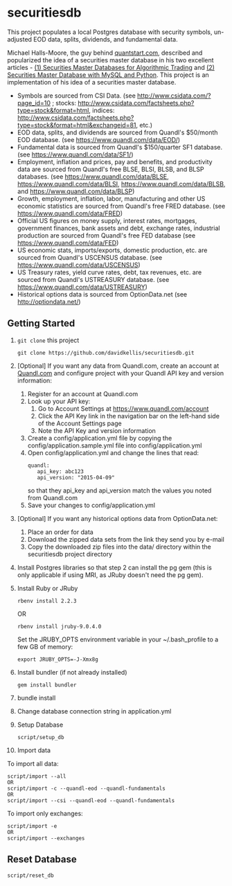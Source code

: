 securitiesdb
============

This project populates a local Postgres database with security symbols, un-adjusted EOD data, splits, dividends, and fundamental data.

Michael Halls-Moore, the guy behind [quantstart.com](https://www.quantstart.com), described and popularized the idea of a securities master database in his two
excellent articles - [(1) Securities Master Databases for Algorithmic Trading](https://www.quantstart.com/articles/Securities-Master-Databases-for-Algorithmic-Trading) and [(2) Securities Master Database with MySQL and Python](https://www.quantstart.com/articles/Securities-Master-Database-with-MySQL-and-Python). This project is an implementation of his idea of a securities master database.

- Symbols are sourced from CSI Data. (see http://www.csidata.com/?page_id=10 ; stocks: http://www.csidata.com/factsheets.php?type=stock&format=html, indices: http://www.csidata.com/factsheets.php?type=stock&format=html&exchangeid=81, etc.)
- EOD data, splits, and dividends are sourced from Quandl's $50/month EOD database. (see https://www.quandl.com/data/EOD/)
- Fundamental data is sourced from Quandl's $150/quarter SF1 database. (see https://www.quandl.com/data/SF1/)
- Employment, inflation and prices, pay and benefits, and productivity data are sourced from Quandl's free BLSE, BLSI, BLSB, and BLSP databases. (see https://www.quandl.com/data/BLSE, https://www.quandl.com/data/BLSI, https://www.quandl.com/data/BLSB, and https://www.quandl.com/data/BLSP)
- Growth, employment, inflation, labor, manufacturing and other US economic statistics are sourced from Quandl's free FRED database. (see https://www.quandl.com/data/FRED)
- Official US figures on money supply, interest rates, mortgages, government finances, bank assets and debt, exchange rates, industrial production are sourced from Quandl's free FED database (see https://www.quandl.com/data/FED)
- US economic stats, imports/exports, domestic production, etc. are sourced from Quandl's USCENSUS database. (see https://www.quandl.com/data/USCENSUS)
- US Treasury rates, yield curve rates, debt, tax revenues, etc. are sourced from Quandl's USTREASURY database. (see https://www.quandl.com/data/USTREASURY)
- Historical options data is sourced from OptionData.net (see http://optiondata.net/)

## Getting Started

1. ```git clone``` this project
   ```
   git clone https://github.com/davidkellis/securitiesdb.git
   ```

2. [Optional] If you want any data from Quandl.com, create an account at [Quandl.com](https://www.quandl.com/) and configure project with your Quandl API key and version information:
   1. Register for an account at Quandl.com
   2. Look up your API key:
      1. Go to Account Settings at https://www.quandl.com/account
      2. Click the API Key link in the navigation bar on the left-hand side of the Account Settings page
      3. Note the API Key and version information
   3. Create a config/application.yml file by copying the config/application.sample.yml file into config/application.yml
   4. Open config/application.yml and change the lines that read:
      ```
      quandl:
         api_key: abc123
         api_version: "2015-04-09"
      ```
      so that they api_key and api_version match the values you noted from Quandl.com
   5. Save your changes to config/application.yml

3. [Optional] If you want any historical options data from OptionData.net:
   1. Place an order for data
   2. Download the zipped data sets from the link they send you by e-mail
   3. Copy the downloaded zip files into the data/ directory within the securitiesdb project directory

4. Install Postgres libraries so that step 2 can install the pg gem (this is only applicable if using MRI, as JRuby doesn't need the pg gem).

5. Install Ruby or JRuby
   ```
   rbenv install 2.2.3
   ```
   OR
   ```
   rbenv install jruby-9.0.4.0
   ```

   Set the JRUBY_OPTS environment variable in your ~/.bash_profile to a few GB of memory:
   ```
   export JRUBY_OPTS=-J-Xmx8g
   ```

6. Install bundler (if not already installed)
   ```
   gem install bundler
   ```
7. bundle install
8. Change database connection string in application.yml
9. Setup Database
   ```
   script/setup_db
   ```

10. Import data

   To import all data:
   ```
   script/import --all
   OR
   script/import -c --quandl-eod --quandl-fundamentals
   OR
   script/import --csi --quandl-eod --quandl-fundamentals
   ```

   To import only exchanges:
   ```
   script/import -e
   OR
   script/import --exchanges
   ```

## Reset Database

```
script/reset_db
```
